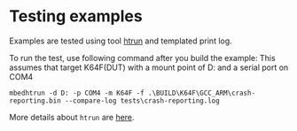 # Testing examples

Examples are tested using tool [htrun](https://github.com/ARMmbed/mbed-os-tools/tree/master/packages/mbed-host-tests) and templated print log. 

To run the test, use following command after you build the example:
This assumes that target K64F(DUT) with a mount point of D: and a serial port on COM4

```
mbedhtrun -d D: -p COM4 -m K64F -f .\BUILD\K64F\GCC_ARM\crash-reporting.bin --compare-log tests\crash-reporting.log
```


More details about `htrun` are [here](https://github.com/ARMmbed/mbed-os-tools/tree/master/packages/mbed-host-tests#testing-mbed-os-examples).


